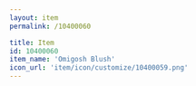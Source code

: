 ```yaml
---
layout: item
permalink: /10400060

title: Item
id: 10400060
item_name: 'Omigosh Blush'
icon_url: 'item/icon/customize/10400059.png'
---
```

